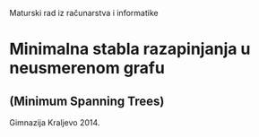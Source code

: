 Maturski rad iz računarstva i informatike

Minimalna stabla razapinjanja u neusmerenom grafu
=================================================

(Minimum Spanning Trees)
------------------------

Gimnazija Kraljevo 2014.



